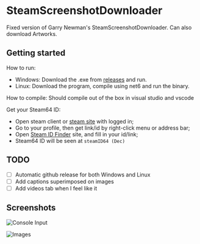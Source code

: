 # SteamScreenshotDownloader

Fixed version of Garry Newman's SteamScreenshotDownloader. Can also download Artworks.

## Getting started

How to run:

- Windows: Download the .exe from [releases](https://github.com/Lightning2X/SteamScreenshotDownloader/releases) and run.
- Linux: Download the program, compile using net6 and run the binary.

How to compile: Should compile out of the box in visual studio and vscode

Get your Steam64 ID:

- Open steam client or [steam site](https://steamcommunity.com/) with logged in;
- Go to your profile, then get link/id by right-click menu or address bar;
- Open [Steam ID Finder](https://www.steamidfinder.com/) site, and fill in your id/link;
- Steam64 ID will be seen at `steamID64 (Dec)`

## TODO

- [ ] Automatic github release for both Windows and Linux
- [ ] Add captions superimposed on images
- [ ] Add videos tab when I feel like it

## Screenshots

![Console Input](https://user-images.githubusercontent.com/37377181/215451313-7ddaa485-3021-4390-803b-c76f017f4233.png)

![Images](https://user-images.githubusercontent.com/37377181/215451599-a2972dcc-69c0-4d83-b07b-0e55aec4e533.png)
